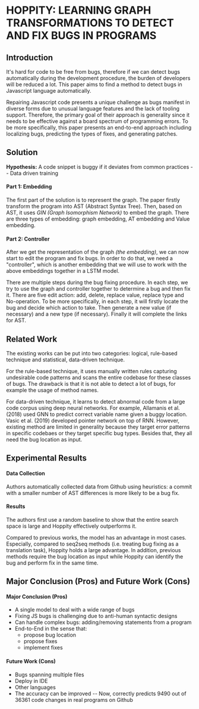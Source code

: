 # HOPPITY: LEARNING GRAPH TRANSFORMATIONS TO DETECT AND FIX BUGS IN PROGRAMS

## Introduction

It's hard for code to be free from bugs, therefore if we can detect bugs automatically during the development procedure, the burden of developers will be reduced a lot. This paper aims to find a method to detect bugs in Javascript language automatically.

Repairing Javascript code presents a unique challenge as bugs manifest in diverse forms due to unusual language features and the lack of tooling support. Therefore, the primary goal of their approach is generality since it needs to be effective against a board spectrum of programming errors. To be more specifically, this paper presents an end-to-end approach including localizing bugs, predicting the types of fixes, and generating patches.



## Solution

**Hypothesis:** A code snippet is buggy if it deviates from common practices -- Data driven training

#### Part 1: Embedding

The first part of the solution is to represent the graph. The paper firstly transform the program into  AST (Abstract Syntax Tree). Then, based on AST, it uses *GIN (Graph Isomorphism Network)* to embed the graph. There are three types of embedding: graph embedding, AT embedding and Value embedding.

#### Part 2: Controller

After we get the representation of the graph *(the embedding)*, we can now start to edit the program and fix bugs. In order to do that, we need a "controller", which is another embedding that we will use to work with the above embeddings together in a LSTM model. 

There are multiple steps during the bug fixing procedure. In each step, we try to use the graph and controller together to determine a bug and then fix it. There are five edit action: add, delete, replace value, replace type and No-operation. To be more specifically, in each step, it will firstly locate the bug and decide which action to take. Then generate a new value (if necessary) and a new type (if necessary). Finally it will complete the links for AST.



## Related Work

The existing works can be put into two categories: logical, rule-based technique and statistical, data-driven technique.

For the rule-based technique, it uses manually written rules capturing undesirable code patterns and scans the entire codebase for these classes of bugs. The drawback is that it is not able to detect a lot of bugs, for example the usage of method names. 

For data-driven technique, it learns to detect abnormal code from a large code corpus using deep neural networks. For example, Allamanis et al. (2018) used GNN to predict correct variable name given a buggy location. Vasic et al. (2019) developed pointer network on top of RNN. However, existing method are limited in generality because they target error patterns in specific codebaes or they target specific bug types. Besides that, they all need the bug location as input.



## Experimental Results


#### Data Collection
Authors automatically collected data from Github using heuristics: a commit with a smaller number of AST differences is more likely to be a bug fix.

#### Results
The authors first use a random baseline to show that the entire search space is large and Hoppity effectively outperforms it.

Compared to previous works, the model has an advantage in most cases. Especially, compared to seq2seq methods (i.e. treating bug fixing as a translation task), Hoppity holds a large advantage. In addition, previous methods require the bug location as input while Hoppity can identify the bug and perform fix in the same time.


## Major Conclusion (Pros) and Future Work (Cons)

#### Major Conclusion (Pros)

- A single model to deal with a wide range of bugs
- Fixing JS bugs is challenging due to anti-human syntactic designs
- Can handle complex bugs: adding/removing statements from a program
- End-to-End in the sense that:
  - propose bug location
  - propose fixes
  - implement fixes

#### Future Work (Cons)

- Bugs spanning multiple files
- Deploy in IDE
- Other languages
- The accuracy can be improved -- Now, correctly predicts 9490 out of 36361 code changes in real programs on Github
